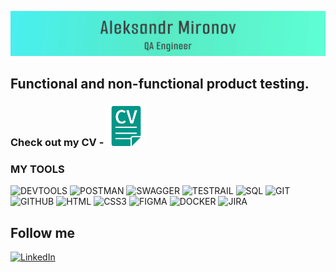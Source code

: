 [![Header](https://github.com/Wiva-Cox/Wiva-Cox/blob/main/assets/banner.svg)](https://github.com/Wiva-Cox)

## Functional and non-functional product testing.

### Check out my CV - [![CV](https://github.com/Wiva-Cox/Wiva-Cox/blob/main/assets/CV_icon.png)](https://drive.google.com/drive/folders/1MgG1XS0ap6K1RJFzPdL_34vzYWzJYYk_?usp=drive_link)


### MY TOOLS

![DEVTOOLS](https://img.shields.io/badge/-DEVTOOLS-090909?style=for-the-badge&logo=google&logocolor=0CEBEB)
![POSTMAN](https://img.shields.io/badge/-POSTMAN-090909?style=for-the-badge&logo=postman&logocolor=0CEBEB)
![SWAGGER](https://img.shields.io/badge/-SWAGGER-090909?style=for-the-badge&logo=swagger&logocolor=0CEBEB)
![TESTRAIL](https://img.shields.io/badge/-testrail-090909?style=for-the-badge&logo=testrail&logocolor=65C179)
![SQL](https://img.shields.io/badge/-SQL-090909?style=for-the-badge&logo=mysql&logocolor=0CEBEB)
![GIT](https://img.shields.io/badge/-GIT-090909?style=for-the-badge&logo=git&logocolor=F24E1E)
![GITHUB](https://img.shields.io/badge/-GITHUB-090909?style=for-the-badge&logo=github&logocolor=F24E1E)
![HTML](https://img.shields.io/badge/-html5-090909?style=for-the-badge&logo=html5&logocolor=#E34F26)
![CSS3](https://img.shields.io/badge/-CSS3-090909?style=for-the-badge&logo=css3&logocolor=#1572B6)
![FIGMA](https://img.shields.io/badge/-Figma-090909?style=for-the-badge&logo=figma&logocolor=F24E1E)
![DOCKER](https://img.shields.io/badge/-DOCKER-090909?style=for-the-badge&logo=DOCKER&logocolor=F24E1E)
![JIRA](https://img.shields.io/badge/-JIRA-090909?style=for-the-badge&logo=jirasoftware&logocolor=F24E1E)

## Follow me

[![LinkedIn](https://img.shields.io/badge/-LinkedIn-090909?style=for-the-badge&logo=linkedin)](https://www.linkedin.com/in/alksmironov)
